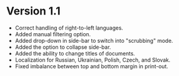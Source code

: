 # Version 1.1

* Correct handling of right-to-left languages.
* Added manual filtering option.
* Added drop-down in side-bar to switch into "scrubbing" mode.
* Added the option to collapse side-bar.
* Added the ability to change titles of documents.
* Localization for Russian, Ukrainian, Polish, Czech, and Slovak.
* Fixed imbalance between top and bottom margin in print-out.
